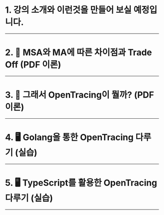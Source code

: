 # 1. 강의 소개와 이런것을 만들어 보실 예정입니다.

****
# 2. 📖 MSA와 MA에 따른 차이점과 Trade Off (PDF 이론)

****
# 3. 📖 그래서 OpenTracing이 뭘까? (PDF 이론)

****
# 4. 🖥️ Golang을 통한 OpenTracing 다루기 (실습)

****
# 5. 🖥️ TypeScript를 활용한 OpenTracing 다루기 (실습)

****